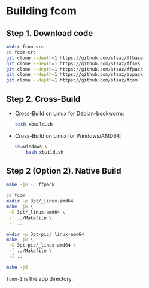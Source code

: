 # Building fcom

## Step 1. Download code

```sh
mkdir fcom-src
cd fcom-src
git clone --depth=1 https://github.com/stsaz/ffbase
git clone --depth=1 https://github.com/stsaz/ffsys
git clone --depth=1 https://github.com/stsaz/ffpack
git clone --depth=1 https://github.com/stsaz/avpack
git clone --depth=1 https://github.com/stsaz/fcom
```

## Step 2. Cross-Build

* Cross-Build on Linux for Debian-bookworm:

	```sh
	bash xbuild.sh
	```

* Cross-Build on Linux for Windows/AMD64:

	```sh
	OS=windows \
		bash xbuild.sh
	```

## Step 2 (Option 2). Native Build

```sh
make -j8 -C ffpack

cd fcom
mkdir -p 3pt/_linux-amd64
make -j8 \
 -C 3pt/_linux-amd64 \
 -f ../Makefile \
 -I ..

mkdir -p 3pt-pic/_linux-amd64
make -j8 \
 -C 3pt-pic/_linux-amd64 \
 -f ../Makefile \
 -I ..

make -j8
```

`fcom-1` is the app directory.
